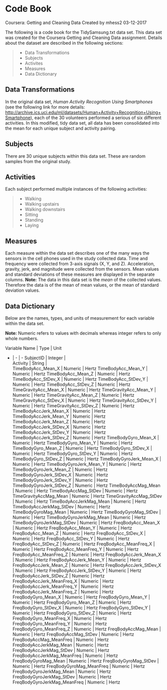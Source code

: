 Code Book
===
Coursera: Getting and Cleaning Data
Created by mhess2
03-12-2017

The following is a code book for the TidySamsung.txt data set. This data set was created for the Coursera Getting and Cleaning Data assignment. Details about the dataset are described in the following sections:
> - Data Transformations
> - Subjects
> - Activites
> - Measures
> - Data Dictionary

Data Transformations
---
In the original data set, *Human Activity Recognition Using Smartphones* (see the following link for more details: http://archive.ics.uci.edu/ml/datasets/Human+Activity+Recognition+Using+Smartphone), each of the 30 volunteers performed a serious of six different activities. In this modified, tidy data set, all data has been consolidated into the mean for each unique subject and activity pairing.

Subjects
---
There are 30 unique subjects within this data set. These are random samples from the original study.

Activities
---
Each subject performed multiple instances of the following activities:
> - Walking
> - Walking upstairs
> - Walking downstairs
> - Sitting
> - Standing
> - Laying

Measures
---
Each measure within the data set describes one of the many ways the sensors in the cell phones used in the study collected data. Time and frequency were collected from 3-axis signals (X, Y, and Z). Acceleration, gravity, jerk, and magnitude were collected from the sensors. Mean values and standard deviations of these measures are displayed in the separate columns.
**Note:** The data in this data set is the *mean* of the collected values. Therefore the data is of the mean of mean values, or the mean of standard deviation values.

Data Dictionary
---
Below are the names, types, and units of measurement for each variable within the data set.

**Note:** Numeric refers to values with decimals whereas integer refers to only whole numbers. 

Variable Name	|	Type	|	Unit
-	|	-	|	-
SubjectID	|	Integer	|	
Activity	|	String	|	
TimeBodyAcc_Mean_X	|	Numeric	|	Hertz
TimeBodyAcc_Mean_Y	|	Numeric	|	Hertz
TimeBodyAcc_Mean_Z	|	Numeric	|	Hertz
TimeBodyAcc_StDev_X	|	Numeric	|	Hertz
TimeBodyAcc_StDev_Y	|	Numeric	|	Hertz
TimeBodyAcc_StDev_Z	|	Numeric	|	Hertz
TimeGravityAcc_Mean_X	|	Numeric	|	Hertz
TimeGravityAcc_Mean_Y	|	Numeric	|	Hertz
TimeGravityAcc_Mean_Z	|	Numeric	|	Hertz
TimeGravityAcc_StDev_X	|	Numeric	|	Hertz
TimeGravityAcc_StDev_Y	|	Numeric	|	Hertz
TimeGravityAcc_StDev_Z	|	Numeric	|	Hertz
TimeBodyAccJerk_Mean_X	|	Numeric	|	Hertz
TimeBodyAccJerk_Mean_Y	|	Numeric	|	Hertz
TimeBodyAccJerk_Mean_Z	|	Numeric	|	Hertz
TimeBodyAccJerk_StDev_X	|	Numeric	|	Hertz
TimeBodyAccJerk_StDev_Y	|	Numeric	|	Hertz
TimeBodyAccJerk_StDev_Z	|	Numeric	|	Hertz
TimeBodyGyro_Mean_X	|	Numeric	|	Hertz
TimeBodyGyro_Mean_Y	|	Numeric	|	Hertz
TimeBodyGyro_Mean_Z	|	Numeric	|	Hertz
TimeBodyGyro_StDev_X	|	Numeric	|	Hertz
TimeBodyGyro_StDev_Y	|	Numeric	|	Hertz
TimeBodyGyro_StDev_Z	|	Numeric	|	Hertz
TimeBodyGyroJerk_Mean_X	|	Numeric	|	Hertz
TimeBodyGyroJerk_Mean_Y	|	Numeric	|	Hertz
TimeBodyGyroJerk_Mean_Z	|	Numeric	|	Hertz
TimeBodyGyroJerk_StDev_X	|	Numeric	|	Hertz
TimeBodyGyroJerk_StDev_Y	|	Numeric	|	Hertz
TimeBodyGyroJerk_StDev_Z	|	Numeric	|	Hertz
TimeBodyAccMag_Mean	|	Numeric	|	Hertz
TimeBodyAccMag_StDev	|	Numeric	|	Hertz
TimeGravityAccMag_Mean	|	Numeric	|	Hertz
TimeGravityAccMag_StDev	|	Numeric	|	Hertz
TimeBodyAccJerkMag_Mean	|	Numeric	|	Hertz
TimeBodyAccJerkMag_StDev	|	Numeric	|	Hertz
TimeBodyGyroMag_Mean	|	Numeric	|	Hertz
TimeBodyGyroMag_StDev	|	Numeric	|	Hertz
TimeBodyGyroJerkMag_Mean	|	Numeric	|	Hertz
TimeBodyGyroJerkMag_StDev	|	Numeric	|	Hertz
FreqBodyAcc_Mean_X	|	Numeric	|	Hertz
FreqBodyAcc_Mean_Y	|	Numeric	|	Hertz
FreqBodyAcc_Mean_Z	|	Numeric	|	Hertz
FreqBodyAcc_StDev_X	|	Numeric	|	Hertz
FreqBodyAcc_StDev_Y	|	Numeric	|	Hertz
FreqBodyAcc_StDev_Z	|	Numeric	|	Hertz
FreqBodyAcc_MeanFreq_X	|	Numeric	|	Hertz
FreqBodyAcc_MeanFreq_Y	|	Numeric	|	Hertz
FreqBodyAcc_MeanFreq_Z	|	Numeric	|	Hertz
FreqBodyAccJerk_Mean_X	|	Numeric	|	Hertz
FreqBodyAccJerk_Mean_Y	|	Numeric	|	Hertz
FreqBodyAccJerk_Mean_Z	|	Numeric	|	Hertz
FreqBodyAccJerk_StDev_X	|	Numeric	|	Hertz
FreqBodyAccJerk_StDev_Y	|	Numeric	|	Hertz
FreqBodyAccJerk_StDev_Z	|	Numeric	|	Hertz
FreqBodyAccJerk_MeanFreq_X	|	Numeric	|	Hertz
FreqBodyAccJerk_MeanFreq_Y	|	Numeric	|	Hertz
FreqBodyAccJerk_MeanFreq_Z	|	Numeric	|	Hertz
FreqBodyGyro_Mean_X	|	Numeric	|	Hertz
FreqBodyGyro_Mean_Y	|	Numeric	|	Hertz
FreqBodyGyro_Mean_Z	|	Numeric	|	Hertz
FreqBodyGyro_StDev_X	|	Numeric	|	Hertz
FreqBodyGyro_StDev_Y	|	Numeric	|	Hertz
FreqBodyGyro_StDev_Z	|	Numeric	|	Hertz
FreqBodyGyro_MeanFreq_X	|	Numeric	|	Hertz
FreqBodyGyro_MeanFreq_Y	|	Numeric	|	Hertz
FreqBodyGyro_MeanFreq_Z	|	Numeric	|	Hertz
FreqBodyAccMag_Mean	|	Numeric	|	Hertz
FreqBodyAccMag_StDev	|	Numeric	|	Hertz
FreqBodyAccMag_MeanFreq	|	Numeric	|	Hertz
FreqBodyAccJerkMag_Mean	|	Numeric	|	Hertz
FreqBodyAccJerkMag_StDev	|	Numeric	|	Hertz
FreqBodyAccJerkMag_MeanFreq	|	Numeric	|	Hertz
FreqBodyGyroMag_Mean	|	Numeric	|	Hertz
FreqBodyGyroMag_StDev	|	Numeric	|	Hertz
FreqBodyGyroMag_MeanFreq	|	Numeric	|	Hertz
FreqBodyGyroJerkMag_Mean	|	Numeric	|	Hertz
FreqBodyGyroJerkMag_StDev	|	Numeric	|	Hertz
FreqBodyGyroJerkMag_MeanFreq	|	Numeric	|	Hertz